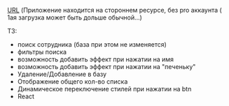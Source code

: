 [URL](https://fstreactapp.herokuapp.com/) (Приложение находится на стороннем ресурсе, без pro аккаунта ( 1ая загрузка может быть дольше обычной...)

ТЗ:
- поиск сотрудника (база при этом не изменяется)
- фильтры поиска
- возможность добавить эффект при нажатии на имя
- возможность добавить эффект при нажатии на "печеньку"
- Удаление/Добавление в базу
- Отображение общего кол-во списка
- Динамическое переключение стилей при нажатии на btn
- React
